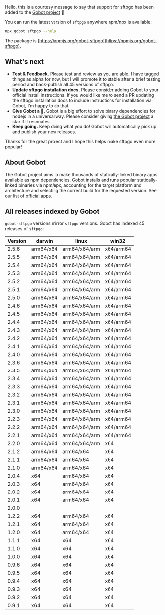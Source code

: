 Hello, this is a courtesy message to say that support for sftpgo has been added to the [Gobot project](https://www.npmjs.com/package/gobot) 🎸

You can run the latest version of `sftpgo` anywhere npm/npx is available:

```bash
npx gobot sftpgo --help
```

The package is [https://npmjs.org/gobot-sftpgo](https://npmjs.org/gobot-sftpgo).

## What's next

- **Test & Feedback.** Please test and review as you are able. I have tagged things as alpha for now, but I will promote it to stable after a brief testing period and back-publish all 45 versions of sftpgo.
- **Update sftpgo installation docs.** Please consider adding Gobot to your official install instructions. If you would like me to send a PR updating the sftpgo installation docs to include instructions for installation via Gobot, I'm happy to do that.
- **Give Gobot a 💫.** Gobot is a big effort to solve binary dependencies for nodejs in a universal way. Please consider giving [the Gobot project](https://github.com/benallfree/gobot) a star if it resonates.
- **Keep going.** Keep doing what you do! Gobot will automatically pick up and publish your new releases.

Thanks for the great project and I hope this helps make sftpgo even more popular!

## About Gobot

The Gobot project aims to make thousands of statically-linked binary apps available as npm dependencies. Gobot installs and runs popular statically-linked binaries via npm/npx, accounting for the target platform and architecture and selecting the correct build for the requested version. See our list of [official apps](https://www.npmjs.com/package/gobot#official-gobot-apps).

## All releases indexed by Gobot

`gobot-sftpgo` versions mirror `sftpgo` versions. Gobot has indexed 45 releases of `sftpgo`:

| Version | darwin    | linux         | win32     |
| ------- | --------- | ------------- | --------- |
| 2.5.6   | arm64/x64 | arm64/x64/arm | x64/arm64 |
| 2.5.5   | arm64/x64 | arm64/x64/arm | x64/arm64 |
| 2.5.4   | arm64/x64 | arm64/x64/arm | x64/arm64 |
| 2.5.3   | arm64/x64 | arm64/x64/arm | x64/arm64 |
| 2.5.2   | arm64/x64 | arm64/x64/arm | x64/arm64 |
| 2.5.1   | arm64/x64 | arm64/x64/arm | x64/arm64 |
| 2.5.0   | arm64/x64 | arm64/x64/arm | x64/arm64 |
| 2.4.6   | arm64/x64 | arm64/x64/arm | x64/arm64 |
| 2.4.5   | arm64/x64 | arm64/x64/arm | x64/arm64 |
| 2.4.4   | arm64/x64 | arm64/x64/arm | x64/arm64 |
| 2.4.3   | arm64/x64 | arm64/x64/arm | x64/arm64 |
| 2.4.2   | arm64/x64 | arm64/x64/arm | x64/arm64 |
| 2.4.1   | arm64/x64 | arm64/x64/arm | x64/arm64 |
| 2.4.0   | arm64/x64 | arm64/x64/arm | x64/arm64 |
| 2.3.6   | arm64/x64 | arm64/x64/arm | x64/arm64 |
| 2.3.5   | arm64/x64 | arm64/x64/arm | x64/arm64 |
| 2.3.4   | arm64/x64 | arm64/x64/arm | x64/arm64 |
| 2.3.3   | arm64/x64 | arm64/x64/arm | x64/arm64 |
| 2.3.2   | arm64/x64 | arm64/x64/arm | x64/arm64 |
| 2.3.1   | arm64/x64 | arm64/x64/arm | x64/arm64 |
| 2.3.0   | arm64/x64 | arm64/x64/arm | x64/arm64 |
| 2.2.3   | arm64/x64 | arm64/x64/arm | x64/arm64 |
| 2.2.2   | arm64/x64 | arm64/x64/arm | x64/arm64 |
| 2.2.1   | arm64/x64 | arm64/x64/arm | x64/arm64 |
| 2.2.0   | arm64/x64 | arm64/x64/arm | x64       |
| 2.1.2   | arm64/x64 | arm64/x64     | x64       |
| 2.1.1   | arm64/x64 | arm64/x64     | x64       |
| 2.1.0   | arm64/x64 | arm64/x64     | x64       |
| 2.0.4   | x64       | arm64/x64     | x64       |
| 2.0.3   | x64       | arm64/x64     | x64       |
| 2.0.2   | x64       | arm64/x64     | x64       |
| 2.0.1   | x64       | arm64/x64     | x64       |
| 2.0.0   |           |               |           |
| 1.2.2   | x64       | arm64/x64     | x64       |
| 1.2.1   | x64       | arm64/x64     | x64       |
| 1.2.0   | x64       | arm64/x64     | x64       |
| 1.1.1   | x64       | x64           | x64       |
| 1.1.0   | x64       | x64           | x64       |
| 1.0.0   | x64       | x64           | x64       |
| 0.9.6   | x64       | x64           | x64       |
| 0.9.5   | x64       | x64           | x64       |
| 0.9.4   | x64       | x64           | x64       |
| 0.9.3   | x64       | x64           | x64       |
| 0.9.2   | x64       | x64           | x64       |
| 0.9.1   | x64       | x64           | x64       |
